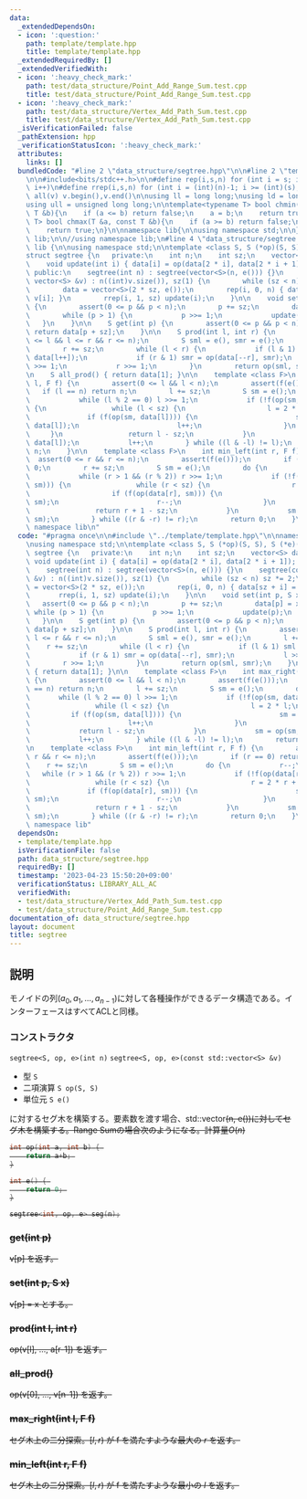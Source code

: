 ```yaml
---
data:
  _extendedDependsOn:
  - icon: ':question:'
    path: template/template.hpp
    title: template/template.hpp
  _extendedRequiredBy: []
  _extendedVerifiedWith:
  - icon: ':heavy_check_mark:'
    path: test/data_structure/Point_Add_Range_Sum.test.cpp
    title: test/data_structure/Point_Add_Range_Sum.test.cpp
  - icon: ':heavy_check_mark:'
    path: test/data_structure/Vertex_Add_Path_Sum.test.cpp
    title: test/data_structure/Vertex_Add_Path_Sum.test.cpp
  _isVerificationFailed: false
  _pathExtension: hpp
  _verificationStatusIcon: ':heavy_check_mark:'
  attributes:
    links: []
  bundledCode: "#line 2 \"data_structure/segtree.hpp\"\n\n#line 2 \"template/template.hpp\"\
    \n\n#include<bits/stdc++.h>\n\n#define rep(i,s,n) for (int i = s; i < (int)(n);\
    \ i++)\n#define rrep(i,s,n) for (int i = (int)(n)-1; i >= (int)(s); i--)\n#define\
    \ all(v) v.begin(),v.end()\n\nusing ll = long long;\nusing ld = long double;\n\
    using ull = unsigned long long;\n\ntemplate<typename T> bool chmin(T &a, const\
    \ T &b){\n    if (a <= b) return false;\n    a = b;\n    return true;\n}\ntemplate<typename\
    \ T> bool chmax(T &a, const T &b){\n    if (a >= b) return false;\n    a = b;\n\
    \    return true;\n}\n\nnamespace lib{\n\nusing namespace std;\n\n} // namespace\
    \ lib;\n\n//using namespace lib;\n#line 4 \"data_structure/segtree.hpp\"\n\nnamespace\
    \ lib {\n\nusing namespace std;\n\ntemplate <class S, S (*op)(S, S), S (*e)()>\n\
    struct segtree {\n   private:\n    int n;\n    int sz;\n    vector<S> data;\n\n\
    \    void update(int i) { data[i] = op(data[2 * i], data[2 * i + 1]); }\n\n  \
    \ public:\n    segtree(int n) : segtree(vector<S>(n, e())) {}\n    segtree(const\
    \ vector<S> &v) : n((int)v.size()), sz(1) {\n        while (sz < n) sz *= 2;\n\
    \        data = vector<S>(2 * sz, e());\n        rep(i, 0, n) { data[sz + i] =\
    \ v[i]; }\n        rrep(i, 1, sz) update(i);\n    }\n\n    void set(int p, S x)\
    \ {\n        assert(0 <= p && p < n);\n        p += sz;\n        data[p] = x;\n\
    \        while (p > 1) {\n            p >>= 1;\n            update(p);\n     \
    \   }\n    }\n\n    S get(int p) {\n        assert(0 <= p && p < n);\n       \
    \ return data[p + sz];\n    }\n\n    S prod(int l, int r) {\n        assert(0\
    \ <= l && l <= r && r <= n);\n        S sml = e(), smr = e();\n        l += sz;\n\
    \        r += sz;\n        while (l < r) {\n            if (l & 1) sml = op(sml,\
    \ data[l++]);\n            if (r & 1) smr = op(data[--r], smr);\n            l\
    \ >>= 1;\n            r >>= 1;\n        }\n        return op(sml, smr);\n    }\n\
    \n    S all_prod() { return data[1]; }\n\n    template <class F>\n    int max_right(int\
    \ l, F f) {\n        assert(0 <= l && l < n);\n        assert(f(e()));\n     \
    \   if (l == n) return n;\n        l += sz;\n        S sm = e();\n        do {\n\
    \            while (l % 2 == 0) l >>= 1;\n            if (!f(op(sm, data[l])))\
    \ {\n                while (l < sz) {\n                    l = 2 * l;\n      \
    \              if (f(op(sm, data[l]))) {\n                        sm = op(sm,\
    \ data[l]);\n                        l++;\n                    }\n           \
    \     }\n                return l - sz;\n            }\n            sm = op(sm,\
    \ data[l]);\n            l++;\n        } while ((l & -l) != l);\n        return\
    \ n;\n    }\n\n    template <class F>\n    int min_left(int r, F f) {\n      \
    \  assert(0 <= r && r <= n);\n        assert(f(e()));\n        if (r == 0) return\
    \ 0;\n        r += sz;\n        S sm = e();\n        do {\n            r--;\n\
    \            while (r > 1 && (r % 2)) r >>= 1;\n            if (!f(op(data[r],\
    \ sm))) {\n                while (r < sz) {\n                    r = 2 * r + 1;\n\
    \                    if (f(op(data[r], sm))) {\n                        sm = op(data[r],\
    \ sm);\n                        r--;\n                    }\n                }\n\
    \                return r + 1 - sz;\n            }\n            sm = op(data[r],\
    \ sm);\n        } while ((r & -r) != r);\n        return 0;\n    }\n};\n\n}  //\
    \ namespace lib\n"
  code: "#pragma once\n\n#include \"../template/template.hpp\"\n\nnamespace lib {\n\
    \nusing namespace std;\n\ntemplate <class S, S (*op)(S, S), S (*e)()>\nstruct\
    \ segtree {\n   private:\n    int n;\n    int sz;\n    vector<S> data;\n\n   \
    \ void update(int i) { data[i] = op(data[2 * i], data[2 * i + 1]); }\n\n   public:\n\
    \    segtree(int n) : segtree(vector<S>(n, e())) {}\n    segtree(const vector<S>\
    \ &v) : n((int)v.size()), sz(1) {\n        while (sz < n) sz *= 2;\n        data\
    \ = vector<S>(2 * sz, e());\n        rep(i, 0, n) { data[sz + i] = v[i]; }\n \
    \       rrep(i, 1, sz) update(i);\n    }\n\n    void set(int p, S x) {\n     \
    \   assert(0 <= p && p < n);\n        p += sz;\n        data[p] = x;\n       \
    \ while (p > 1) {\n            p >>= 1;\n            update(p);\n        }\n \
    \   }\n\n    S get(int p) {\n        assert(0 <= p && p < n);\n        return\
    \ data[p + sz];\n    }\n\n    S prod(int l, int r) {\n        assert(0 <= l &&\
    \ l <= r && r <= n);\n        S sml = e(), smr = e();\n        l += sz;\n    \
    \    r += sz;\n        while (l < r) {\n            if (l & 1) sml = op(sml, data[l++]);\n\
    \            if (r & 1) smr = op(data[--r], smr);\n            l >>= 1;\n    \
    \        r >>= 1;\n        }\n        return op(sml, smr);\n    }\n\n    S all_prod()\
    \ { return data[1]; }\n\n    template <class F>\n    int max_right(int l, F f)\
    \ {\n        assert(0 <= l && l < n);\n        assert(f(e()));\n        if (l\
    \ == n) return n;\n        l += sz;\n        S sm = e();\n        do {\n     \
    \       while (l % 2 == 0) l >>= 1;\n            if (!f(op(sm, data[l]))) {\n\
    \                while (l < sz) {\n                    l = 2 * l;\n          \
    \          if (f(op(sm, data[l]))) {\n                        sm = op(sm, data[l]);\n\
    \                        l++;\n                    }\n                }\n    \
    \            return l - sz;\n            }\n            sm = op(sm, data[l]);\n\
    \            l++;\n        } while ((l & -l) != l);\n        return n;\n    }\n\
    \n    template <class F>\n    int min_left(int r, F f) {\n        assert(0 <=\
    \ r && r <= n);\n        assert(f(e()));\n        if (r == 0) return 0;\n    \
    \    r += sz;\n        S sm = e();\n        do {\n            r--;\n         \
    \   while (r > 1 && (r % 2)) r >>= 1;\n            if (!f(op(data[r], sm))) {\n\
    \                while (r < sz) {\n                    r = 2 * r + 1;\n      \
    \              if (f(op(data[r], sm))) {\n                        sm = op(data[r],\
    \ sm);\n                        r--;\n                    }\n                }\n\
    \                return r + 1 - sz;\n            }\n            sm = op(data[r],\
    \ sm);\n        } while ((r & -r) != r);\n        return 0;\n    }\n};\n\n}  //\
    \ namespace lib"
  dependsOn:
  - template/template.hpp
  isVerificationFile: false
  path: data_structure/segtree.hpp
  requiredBy: []
  timestamp: '2023-04-23 15:50:20+09:00'
  verificationStatus: LIBRARY_ALL_AC
  verifiedWith:
  - test/data_structure/Vertex_Add_Path_Sum.test.cpp
  - test/data_structure/Point_Add_Range_Sum.test.cpp
documentation_of: data_structure/segtree.hpp
layout: document
title: segtree
---
```


## 説明

モノイドの列$(a_0,a_1,\dots,a_{n-1})$に対して各種操作ができるデータ構造である。インターフェースはすべてACLと同様。

### コンストラクタ

`segtree<S, op, e>(int n)`
`segtree<S, op, e>(const std::vector<S> &v)`

-   型 ```S```
-   二項演算 ```S op(S, S)```
-   単位元 ```S e()```

に対するセグ木を構築する。要素数を渡す場合、std::vector<S>(n, e())に対してセグ木を構築する。Range Sumの場合次のようになる。計算量$O(n)$

```cpp
int op(int a, int b) { 
    return a+b; 
}

int e() { 
    return 0; 
}

segtree<int, op, e> seg(n);
```

### get(int p)

v[p] を返す。

### set(int p, S x)

v[p] = x とする。

### prod(int l, int r)

op(v[l], ..., a[r-1]) を返す。

### all_prod()

op(v[0], ..., v[n-1]) を返す。

### max_right(int l, F f)

セグ木上の二分探索。$[l, r)$ が f を満たすような最大の $r$ を返す。

### min_left(int r, F f)

セグ木上の二分探索。$[l, r)$ が f を満たすような最小の $l$ を返す。

